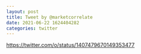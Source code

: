 ```yaml
--- 
layout: post 
title: Tweet by @marketcorrelate 
date: 2021-06-22 1624404282 
categories: twitter 
--- 
```

https://twitter.com/o/status/1407479670149353477
